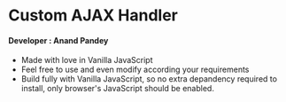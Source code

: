 # Custom AJAX Handler
#### Developer : Anand Pandey
- Made with love in Vanilla JavaScript
- Feel free to use and even modify according your requirements
- Build fully with Vanilla JavaScript, so no extra depandency required to install, only browser's JavaScript should be enabled.



